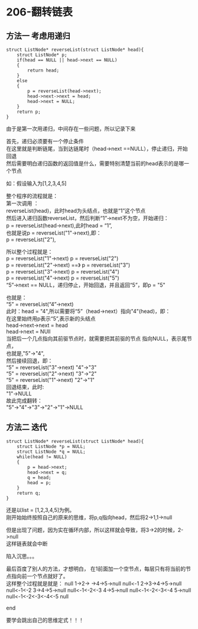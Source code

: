 # 206-翻转链表

## 方法一  考虑用递归

```
struct ListNode* reverseList(struct ListNode* head){
    struct ListNode* p;
    if(head == NULL || head->next == NULL)
    {
        return head;
    }
    else
    {
        p = reverseList(head->next);
        head->next->next = head;
        head->next = NULL;
    }
    return p;
}
```
由于是第一次用递归，中间存在一些问题，所以记录下来

首先，递归必须要有一个停止条件  
在这里就是判断链尾，当到达链尾时（head->next ==NULL），停止递归，开始回退  
然后需要明白递归函数的返回值是什么，需要特别清楚当前的head表示的是哪一个节点  

如：假设输入为[1,2,3,4,5]

整个程序的流程就是：  
第一次调用 ：  
reverseList(head)，此时head为头结点，也就是“1”这个节点  
然后进入递归函数reverseList，然后判断“1”->next不为空，开始递归：  
p = reverseList(head->next),此时head = “1”,  
也就是说p = reverseList("1"->next),即：  
p = reverseList("2"),  

所以整个过程就是：  
p = reverseList("1"->next)         p = reverseList("2")  
p = reverseList("2"->next)   ==》  p = reverseList("3")  
p = reverseList("3"->next)         p = reverseList("4")  
p = reverseList("4"->next)         p = reverseList("5")  
“5”->next == NULL，递归停止，开始回退，并且返回“5”，即p = "5"  

也就是：  
“5” = reverseList(“4”->next)  
此时：head = "4",所以需要将“5”（head->next）指向"4"(head)，即：  
在这里始终用p表示“5”,表示新的头结点  
head->next->next = head   
head->next = NUll  
当把后一个几点指向其前驱节点时，就需要把其前驱的节点 指向NULL，表示尾节点，  
也就是,"5"->"4",  
然后接续回退，即：   
“5” = reverseList("3"->next)    "4"->"3"  
“5” = reverseList("2"->next)    "3"->"2"  
“5” = reverseList("1"->next)    "2"->"1"   
回退结束，此时:  
"1"->NULL  
故此完成翻转：  
"5"->"4"->"3"->"2"->"1"->NULL

## 方法二  迭代

```
struct ListNode* reverseList(struct ListNode* head){
    struct ListNode *p = NULL;
    struct ListNode *q = NULL;
    while(head != NULL)
    {
        p = head->next;
        head->next = q;
        q = head;
        head = p;
    }
    return q;
}
```

还是以list = [1,2,3,4,5]为例。  
刚开始始终按照自己的原来的思维，将p,q指向head，然后将2->1,1->null  

但是出现了问题，因为实在循环内部，所以这样就会导致，将3->2的时候，2->null  
这样链表就会中断  

陷入沉思。。。

最后百度了别人的方法，才想明白， 
在1前面加一个空节点，每层只有将当前的节点指向前一个节点就好了。  
这样整个过程就是就是：
null 1->2-> ->4->5->null
null<-1 2->3->4->5->null
null<-1<-2 3->4->5->null
null<-1<-2<-3 4->5->null
null<-1<-2<-3<-4 5->null
null<-1<-2<-3<-4<-5 null

end

要学会跳出自己的思维定式！！！



